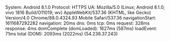 System: Android 8.1.0
Protocol: HTTPS
UA: Mozilla/5.0 (Linux; Android 8.1.0; vivo 1816 Build/O11019; wv) AppleWebKit/537.36 (KHTML, like Gecko) Version/4.0 Chrome/88.0.4324.93 Mobile Safari/537.36
navigationStart: 1611687292282
navigation: 20ms
dns: 0ms
tcp: 0ms
request: 328ms
response: 4ms
domComplete (domLoaded): 1627ms (587ms)
loadEvent: 71ms
total (DOM): 2093ms (2022ms)
(54.236.37.243)
